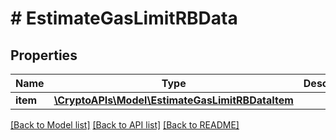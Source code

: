 # # EstimateGasLimitRBData

## Properties

Name | Type | Description | Notes
------------ | ------------- | ------------- | -------------
**item** | [**\CryptoAPIs\Model\EstimateGasLimitRBDataItem**](EstimateGasLimitRBDataItem.md) |  |

[[Back to Model list]](../../README.md#models) [[Back to API list]](../../README.md#endpoints) [[Back to README]](../../README.md)
